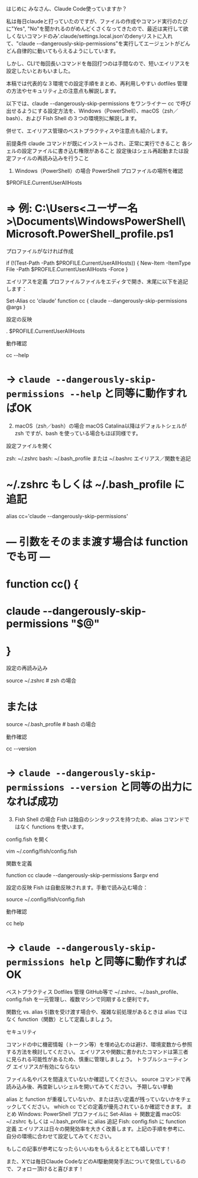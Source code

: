 はじめに
みなさん、Claude Code使っていますか？

私は毎日claudeと打っていたのですが、ファイルの作成やコマンド実行のたびに"Yes", "No"を聞かれるのがめんどくさくなってきたので、最近は実行して欲しくないコマンドのみ'.claude/settings.local.json'のdenyリストに入れて、"claude --dangerously-skip-permissions"を実行してエージェントがどんどん自律的に動いてもらえるようにしています。



しかし、CLIで毎回長いコマンドを毎回打つのは手間なので、短いエイリアスを設定したいとおもいました。

本稿では代表的な３環境での設定手順をまとめ、再利用しやすい dotfiles 管理の方法やセキュリティ上の注意点も解説します。

以下では、claude --dangerously-skip-permissions をワンライナー cc で呼び出せるようにする設定方法を、Windows（PowerShell）、macOS（zsh／bash）、および Fish Shell の３つの環境別に解説します。

併せて、エイリアス管理のベストプラクティスや注意点も紹介します。

前提条件
claude コマンドが既にインストールされ、正常に実行できること
各シェルの設定ファイルに書き込む権限があること
設定後はシェル再起動または設定ファイルの再読み込みを行うこと
1. Windows（PowerShell）の場合
PowerShell プロファイルの場所を確認

$PROFILE.CurrentUserAllHosts
# => 例: C:\Users\<ユーザー名>\Documents\WindowsPowerShell\Microsoft.PowerShell_profile.ps1

プロファイルがなければ作成

if (!(Test-Path -Path $PROFILE.CurrentUserAllHosts)) {
  New-Item -ItemType File -Path $PROFILE.CurrentUserAllHosts -Force
}

エイリアスを定義
プロファイルファイルをエディタで開き、末尾に以下を追記します：

Set-Alias cc 'claude'
function cc { claude --dangerously-skip-permissions @args }

設定の反映

. $PROFILE.CurrentUserAllHosts

動作確認

cc --help
# → `claude --dangerously-skip-permissions --help` と同等に動作すればOK

2. macOS（zsh／bash）の場合
macOS Catalina以降はデフォルトシェルが zsh ですが、bash を使っている場合もほぼ同様です。

設定ファイルを開く

zsh: ~/.zshrc
bash: ~/.bash_profile または ~/.bashrc
エイリアス／関数を追記

# ~/.zshrc もしくは ~/.bash_profile に追記
alias cc='claude --dangerously-skip-permissions'

# — 引数をそのまま渡す場合は function でも可 —
# function cc() {
#   claude --dangerously-skip-permissions "$@"
# }

設定の再読み込み

source ~/.zshrc   # zsh の場合
# または
source ~/.bash_profile  # bash の場合

動作確認

cc --version
# → `claude --dangerously-skip-permissions --version` と同等の出力になれば成功

3. Fish Shell の場合
Fish は独自のシンタックスを持つため、alias コマンドではなく functions を使います。

config.fish を開く

vim ~/.config/fish/config.fish

関数を定義

function cc
  claude --dangerously-skip-permissions $argv
end

設定の反映
Fish は自動反映されます。手動で読み込む場合：

source ~/.config/fish/config.fish

動作確認

cc help
# → `claude --dangerously-skip-permissions help` と同等に動作すればOK



ベストプラクティス
Dotfiles 管理
GitHub等で ~/.zshrc、~/.bash_profile、config.fish を一元管理し、複数マシンで同期すると便利です。

関数化 vs. alias
引数を受け渡す場合や、複雑な前処理があるときは alias ではなく function（関数）として定義しましょう。

セキュリティ

コマンドの中に機密情報（トークン等）を埋め込むのは避け、環境変数から参照する方法を検討してください。
エイリアスや関数に書かれたコマンドは第三者に見られる可能性があるため、慎重に管理しましょう。
トラブルシューティング
エイリアスが有効にならない

ファイル名やパスを間違えていないか確認してください。
source コマンドで再読み込み後、再度新しいシェルを開いてみてください。
予期しない挙動

alias と function が重複していないか、または古い定義が残っていないかをチェックしてください。
which cc でどの定義が優先されているか確認できます。
まとめ
Windows: PowerShell プロファイルに Set-Alias ＋ 関数定義
macOS: ~/.zshrc もしくは ~/.bash_profile に alias 追記
Fish: config.fish に function 定義
エイリアスは日々の開発効率を大きく改善します。上記の手順を参考に、自分の環境に合わせて設定してみてください。

もしこの記事が参考になったらいいねをもらえるととても嬉しいです！

また、Xでは毎日Claude CodeなどのAI駆動開発手法について発信しているので、フォロー頂けると喜びます！

